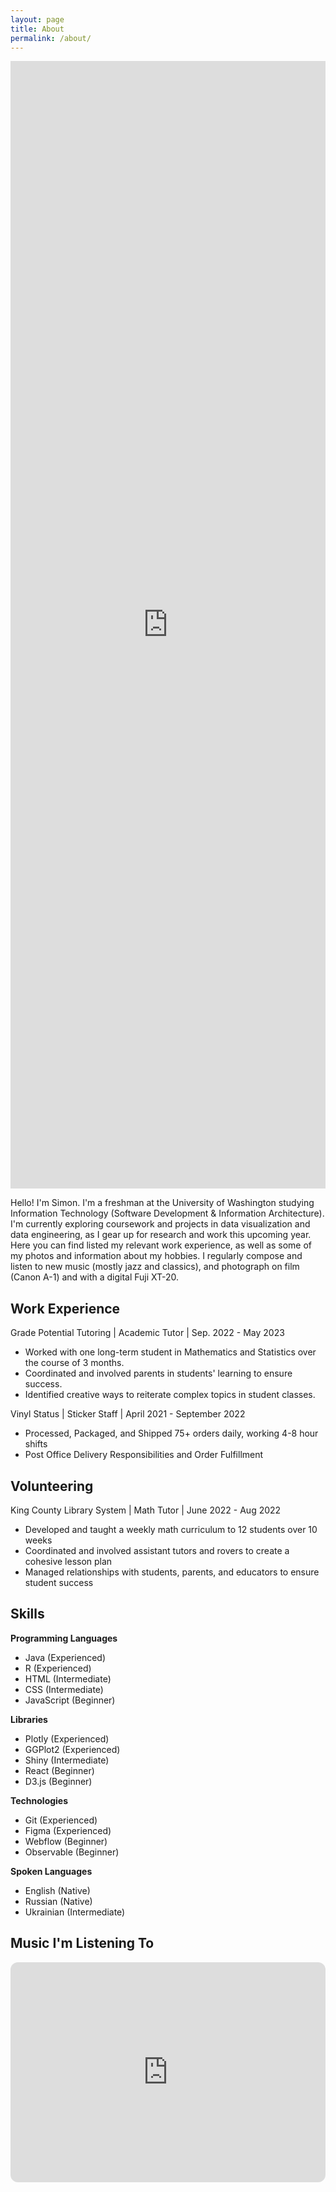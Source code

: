 ```yaml
---
layout: page
title: About
permalink: /about/
---
```


<iframe width="100%" height="1804" frameborder="0"
  src="https://observablehq.com/embed/5d066888c4a79532@423?cells=image"></iframe>
  
Hello! I'm Simon. I'm a freshman at the University of Washington studying Information Technology (Software Development & Information Architecture). I'm currently exploring coursework and projects in data visualization and data engineering, as I gear up for research and work this upcoming year. Here you can find listed my relevant work experience, as well as some of my photos and information about my hobbies. I regularly compose and listen to new music (mostly jazz and classics), and photograph on film (Canon A-1) and with a digital Fuji XT-20.

## Work Experience

Grade Potential Tutoring \| Academic Tutor \| Sep. 2022 - May 2023

* Worked with one long-term student in Mathematics and Statistics over the course of 3 months. 
* Coordinated and involved parents in students' learning to ensure success.
* Identified creative ways to reiterate complex topics in student classes.
    
Vinyl Status \| Sticker Staff \| April 2021 - September 2022

* Processed, Packaged, and Shipped 75+ orders daily, working 4-8 hour shifts 
* Post Office Delivery Responsibilities and Order Fulfillment
    
## Volunteering

King County Library System \| Math Tutor \| June 2022 - Aug 2022 

* Developed and taught a weekly math curriculum to 12 students over 10 weeks
* Coordinated and involved assistant tutors and rovers to create a cohesive lesson plan
* Managed relationships with students, parents, and educators to ensure student success

## Skills

**Programming Languages**

- Java (Experienced)
- R (Experienced)
- HTML (Intermediate)
- CSS (Intermediate)
- JavaScript (Beginner)

**Libraries**

- Plotly (Experienced)
- GGPlot2 (Experienced)
- Shiny (Intermediate)
- React (Beginner)
- D3.js (Beginner)

**Technologies**

- Git (Experienced)
- Figma (Experienced)
- Webflow (Beginner)
- Observable (Beginner)

**Spoken Languages**

- English (Native)
- Russian (Native)
- Ukrainian (Intermediate)

## Music I'm Listening To

<iframe style="border-radius:12px" src="https://open.spotify.com/embed/playlist/5mD2z2wzcOnMPNjjjLBSyc?utm_source=generator&theme=0" width="100%" height="352" frameBorder="0" allowfullscreen="" allow="autoplay; clipboard-write; encrypted-media; fullscreen; picture-in-picture" loading="lazy"></iframe>
